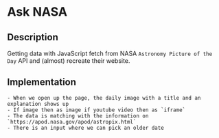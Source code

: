 # Ask NASA

## Description

Getting data with JavaScript fetch from NASA `Astronomy Picture of the Day` API and (almost) recreate their website.

## Implementation

    - When we open up the page, the daily image with a title and an explanation shows up
    - If image then as image if youtube video then as `iframe`
    - The data is matching with the information on `https://apod.nasa.gov/apod/astropix.html`
    - There is an input where we can pick an older date

